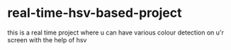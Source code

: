# real-time-hsv-based-project
this is a real time project where u can have various colour detection on u'r screen with the help of hsv 
